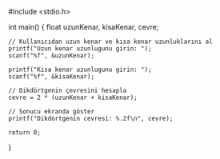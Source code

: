 #include <stdio.h>

int main() {
    float uzunKenar, kisaKenar, cevre;

    // Kullanıcıdan uzun kenar ve kısa kenar uzunluklarını al
    printf("Uzun kenar uzunlugunu girin: ");
    scanf("%f", &uzunKenar);

    printf("Kisa kenar uzunlugunu girin: ");
    scanf("%f", &kisaKenar);

    // Dikdörtgenin çevresini hesapla
    cevre = 2 * (uzunKenar + kisaKenar);

    // Sonucu ekranda göster
    printf("Dikdortgenin cevresi: %.2f\n", cevre);

    return 0;
}
